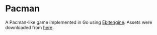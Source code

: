 # Pacman
A Pacman-like game implemented in Go using [Ebitengine](https://ebitengine.org/).
Assets were downloaded from [here](https://vladpenn.itch.io/pacman).